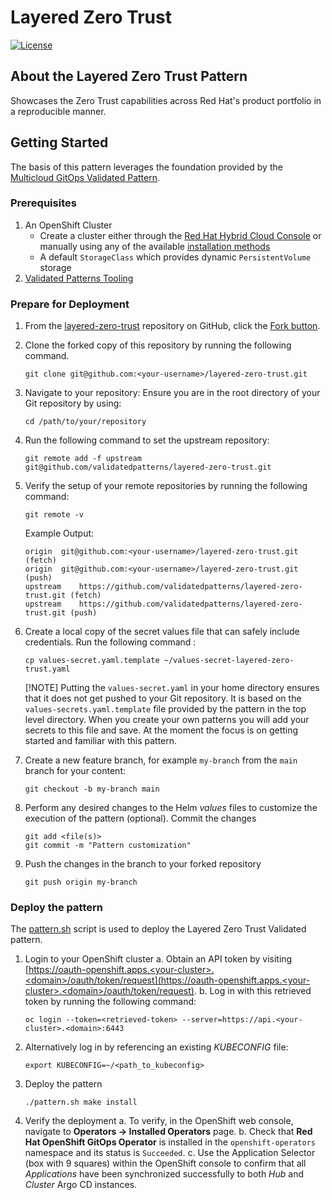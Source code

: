# Layered Zero Trust

[![License](https://img.shields.io/badge/License-Apache%202.0-blue.svg)](https://opensource.org/licenses/Apache-2.0)

<!--
[Live build status](https://validatedpatterns.io/ci/?pattern=mcgitops)

-->

## About the Layered Zero Trust Pattern

Showcases the Zero Trust capabilities across Red Hat's product portfolio in a reproducible manner.

## Getting Started

The basis of this pattern leverages the foundation provided by the [Multicloud GitOps Validated Pattern](https://validatedpatterns.io/patterns/multicloud-gitops/).

### Prerequisites

1. An OpenShift Cluster
    * Create a cluster either through the [Red Hat Hybrid Cloud Console](https://console.redhat.com) or manually using any of the available [installation methods](https://docs.redhat.com/en/documentation/openshift_container_platform/4.18/html/architecture/architecture-installation)
    * A default `StorageClass` which provides dynamic `PersistentVolume` storage
2. [Validated Patterns Tooling](https://validatedpatterns.io/learn/quickstart)

### Prepare for Deployment

1. From the [layered-zero-trust](https://github.com/validatedpatterns/layered-zero-trust) repository on GitHub, click the [Fork button](https://github.com/validatedpatterns/layered-zero-trust/fork).
2. Clone the forked copy of this repository by running the following command.

    ```shell
    git clone git@github.com:<your-username>/layered-zero-trust.git
    ```

3. Navigate to your repository: Ensure you are in the root directory of your Git repository by using:

    ```shell
    cd /path/to/your/repository
    ```

4. Run the following command to set the upstream repository:

    ```shell
    git remote add -f upstream git@github.com/validatedpatterns/layered-zero-trust.git
    ```

5. Verify the setup of your remote repositories by running the following command:

    ```shell
    git remote -v
    ```

    Example Output:

    ```shell
    origin  git@github.com:<your-username>/layered-zero-trust.git (fetch)
    origin  git@github.com:<your-username>/layered-zero-trust.git (push)
    upstream    https://github.com/validatedpatterns/layered-zero-trust.git (fetch)
    upstream    https://github.com/validatedpatterns/layered-zero-trust.git (push)
    ```

6. Create a local copy of the secret values file that can safely include credentials. Run the following command :

    ```shell
    cp values-secret.yaml.template ~/values-secret-layered-zero-trust.yaml
    ```

    [!NOTE]
    Putting the `values-secret.yaml` in your home directory ensures that it does not get pushed to your Git repository. It is based on the `values-secrets.yaml.template` file provided by the pattern in the top level directory. When you create your own patterns you will add your secrets to this file and save. At the moment the focus is on getting started and familiar with this pattern.

7. Create a new feature branch, for example `my-branch` from the `main` branch for your content:

    ```shell
    git checkout -b my-branch main
    ```

8. Perform any desired changes to the Helm _values_ files to customize the execution of the pattern (optional). Commit the changes

    ```shell
    git add <file(s)>
    git commit -m "Pattern customization"
    ```

9. Push the changes in the branch to your forked repository

    ```shell
    git push origin my-branch
    ```

### Deploy the pattern

The [pattern.sh](pattern.sh) script is used to deploy the Layered Zero Trust Validated pattern.

1. Login to your OpenShift cluster
    a. Obtain an API token by visiting [https://oauth-openshift.apps.<your-cluster>.<domain>/oauth/token/request](https://oauth-openshift.apps.<your-cluster>.<domain>/oauth/token/request).
    b. Log in with this retrieved token by running the following command:

    ```shell
    oc login --token=<retrieved-token> --server=https://api.<your-cluster>.<domain>:6443
    ```

2. Alternatively log in by referencing an existing _KUBECONFIG_ file:

    ```shell
    export KUBECONFIG=~/<path_to_kubeconfig>
    ```

3. Deploy the pattern

    ```shell
    ./pattern.sh make install
    ```

4. Verify the deployment
    a. To verify, in the OpenShift web console, navigate to **Operators → Installed Operators** page.
    b. Check that **Red Hat OpenShift GitOps Operator** is installed in the `openshift-operators` namespace and its status is `Succeeded`.
    c. Use the Application Selector (box with 9 squares) within the OpenShift console to confirm that all _Applications_ have been synchronized successfully to both _Hub_ and _Cluster_ Argo CD instances.
